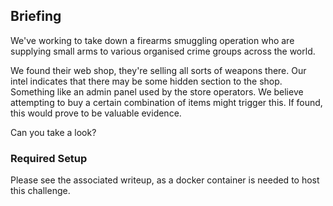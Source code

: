 ## Briefing

We've working to take down a firearms smuggling operation who are supplying small arms to various organised crime groups across the world.

We found their web shop, they're selling all sorts of weapons there. Our intel indicates that there may be some hidden section to the shop. Something like an admin panel used by the store operators.
We believe attempting to buy a certain combination of items might trigger this. If found, this would prove to be valuable evidence.

Can you take a look?

### Required Setup

Please see the associated writeup, as a docker container is needed to host this challenge.